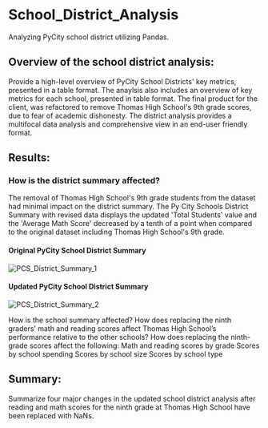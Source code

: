 # School_District_Analysis
Analyzing PyCity school district utilizing Pandas. 
## Overview of the school district analysis:
Provide a high-level overview of PyCity School Districts' key metrics, presented in a table format. The anaylsis also includes an overview of key metrics for each school, presented in table format. The final product for the client, was refactored to remove Thomas High School's 9th grade scores, due to fear of academic dishonesty. The district analysis provides a multifocal data analysis and comprehensive view in an end-user friendly format. 
## Results:
### How is the district summary affected?
The removal of Thomas High School's 9th grade students from the dataset had minimal impact on the district summary. The Py City Schools District Summary with revised data displays the updated 'Total Students' value and the 'Average Math Score' decreased by a tenth of a point when compared to the original dataset including Thomas High School's 9th grade. 

#### Original PyCity School District Summary

![PCS_District_Summary_1](https://github.com/worksm/School_District_Analysis/blob/828659908e4cedb3fdfb31555dc14a54df1dc4f8/School_District_Analysis/Resources/PCS_District_Summary_1.png)

#### Updated PyCity School District Summary

![PCS_District_Summary_2](https://github.com/worksm/School_District_Analysis/blob/baed51f1ba405f047d837034fba25c894ab7f217/School_District_Analysis/Resources/PCS_District_Summary_2.png)

How is the school summary affected?
How does replacing the ninth graders’ math and reading scores affect Thomas High School’s performance relative to the other schools?
How does replacing the ninth-grade scores affect the following:
Math and reading scores by grade
Scores by school spending
Scores by school size
Scores by school type

## Summary: 
Summarize four major changes in the updated school district analysis after reading and math scores for the ninth grade at Thomas High School have been replaced with NaNs.

